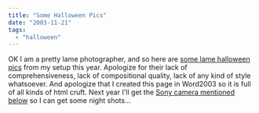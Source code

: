 ```yaml
---
title: "Some Halloween Pics"
date: "2003-11-21"
tags: 
  - "halloween"
---
```


OK I am a pretty lame photographer, and so here are [some lame halloween pics](http://www.theludwigs.com/Halloween/Halloween2003/halloween2003.htm) from my setup this year. Apologize for their lack of comprehensiveness, lack of compositional quality, lack of any kind of style whatsoever. And apologize that I created this page in Word2003 so it is full of all kinds of html cruft. Next year I'll get the [Sony camera mentioned below](http://www.theludwigs.com/archives/001154.html) so I can get some night shots...
